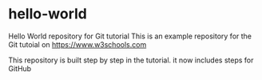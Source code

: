 # hello-world
Hello World repository for Git tutorial
This is an example repository for the Git tutoial on 
https://www.w3schools.com

This repository is built step by step in the tutorial.
it now includes steps for GitHub
